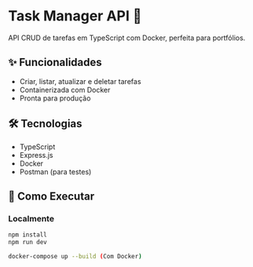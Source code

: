 # Task Manager API 🚀

API CRUD de tarefas em TypeScript com Docker, perfeita para portfólios.

## ✨ Funcionalidades
- Criar, listar, atualizar e deletar tarefas
- Containerizada com Docker
- Pronta para produção

## 🛠️ Tecnologias
- TypeScript
- Express.js
- Docker
- Postman (para testes)

## 🚀 Como Executar

### Localmente
```bash
npm install
npm run dev

docker-compose up --build (Com Docker)